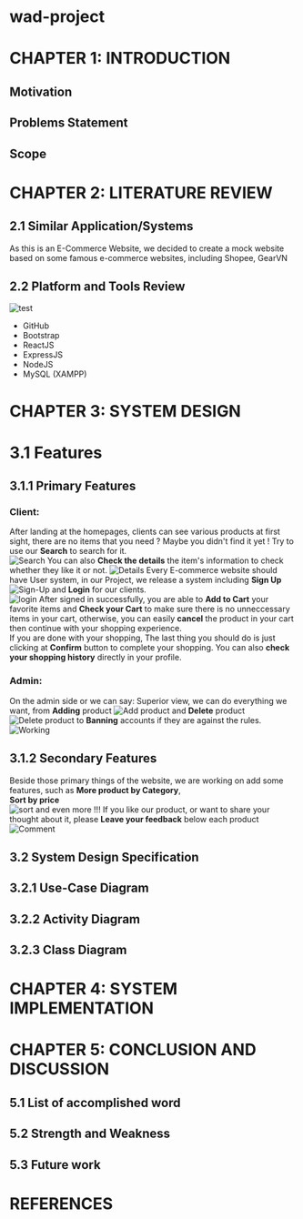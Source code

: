 # wad-project
# CHAPTER 1: INTRODUCTION
## Motivation
## Problems Statement
## Scope
# CHAPTER 2: LITERATURE REVIEW
## 2.1 Similar Application/Systems
As this is an E-Commerce Website, we decided to create a mock website based on some famous e-commerce websites, including Shopee, GearVN

## 2.2 Platform and Tools Review
![test](https://i.ibb.co/TR8LY1t/hutao-money.gif)

- GitHub
- Bootstrap
- ReactJS
- ExpressJS
- NodeJS
- MySQL (XAMPP)

# CHAPTER 3: SYSTEM DESIGN
# 3.1 Features
## 3.1.1 Primary Features
### Client:
After landing at the homepages, clients can see various products at first sight, there are no items that you need ? Maybe you didn't find it yet ! Try to use our **Search** to search for it.  
![Search](https://i.ibb.co/DbjHVGq/Search.png)
You can also **Check the details** the item's information to check whether they like it or not. 
![Details](https://i.ibb.co/gVxh8vW/Details.png)
Every E-commerce website should have User system, in our Project, we release a system including **Sign Up**  
![Sign-Up](https://i.ibb.co/xfb42z6/Screenshot-2022-05-24-211343.png)
and **Login** for our clients.  
![login](https://i.ibb.co/qW235t3/login.png)
After signed in successfully, you are able to **Add to Cart** your favorite items and **Check your Cart** to make sure there is no unneccessary items in your cart, otherwise, you can easily **cancel** the product in your cart then continue with your shopping experience.  
If you are done with your shopping, The last thing you should do is just clicking at **Confirm** button to complete your shopping. 
You can also **check your shopping history** directly in your profile.  

### Admin:
On the admin side or we can say: Superior view, we can do everything we want, from **Adding** product
![Add product](https://i.ibb.co/SKZHtS6/addproduct.jpg)
and **Delete** product
![Delete product](https://i.ibb.co/x2ks6YS/manageproduct1.jpg) 
to **Banning** accounts if they are against the rules.  
![Working](https://i0.wp.com/nu-lite.com.au/wp-content/uploads/2018/12/Working_on_it.jpg)
## 3.1.2 Secondary Features
Beside those primary things of the website, we are working on add some features, such as **More product by Category**,  
**Sort by price**  
![sort](https://i.ibb.co/GnWrLWf/sorting.png)
and even more !!!
If you like our product, or want to share your thought about it, please **Leave your feedback** below each product  
![Comment](https://i.ibb.co/yQwkzbN/Comment.png)

## 3.2 System Design Specification
## 3.2.1 Use-Case Diagram
## 3.2.2 Activity Diagram
## 3.2.3 Class Diagram
# CHAPTER 4: SYSTEM IMPLEMENTATION
# CHAPTER 5: CONCLUSION AND DISCUSSION
## 5.1 List of accomplished word
## 5.2 Strength and Weakness
## 5.3 Future work
# REFERENCES




